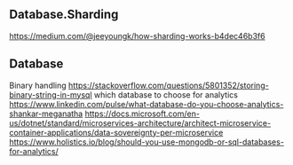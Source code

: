 
## Database.Sharding
https://medium.com/@jeeyoungk/how-sharding-works-b4dec46b3f6


## Database
Binary handling https://stackoverflow.com/questions/5801352/storing-binary-string-in-mysql
which database to choose for analytics https://www.linkedin.com/pulse/what-database-do-you-choose-analytics-shankar-meganatha
https://docs.microsoft.com/en-us/dotnet/standard/microservices-architecture/architect-microservice-container-applications/data-sovereignty-per-microservice
https://www.holistics.io/blog/should-you-use-mongodb-or-sql-databases-for-analytics/
